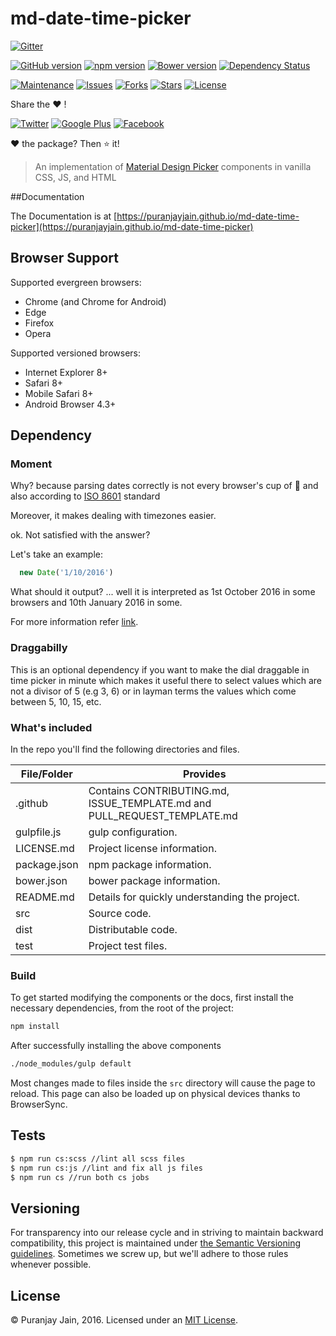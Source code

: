 # md-date-time-picker

[![Gitter](https://badges.gitter.im/puranjayjain/md-date-time-picker.svg)](https://gitter.im/puranjayjain/md-date-time-picker?utm_source=badge&utm_medium=badge&utm_campaign=pr-badge)

[![GitHub version](https://img.shields.io/github/release/puranjayjain/md-date-time-picker.svg)](https://badge.fury.io/gh/puranjayjain%2Fmd-date-time-picker)
[![npm version](https://img.shields.io/npm/v/md-date-time-picker.svg)](https://badge.fury.io/js/md-date-time-picker)
[![Bower version](https://img.shields.io/bower/v/md-date-time-picker.svg)](https://badge.fury.io/bo/puranjayjain%2Fmd-date-time-picker)
[![Dependency Status](https://david-dm.org/puranjayjain/md-date-time-picker.svg)](https://david-dm.org/puranjayjain/md-date-time-picker)

[![Maintenance](https://img.shields.io/maintenance/yes/2017.svg)]()
[![Issues](https://img.shields.io/github/issues/puranjayjain/md-date-time-picker.svg)](https://github.com/puranjayjain/md-date-time-picker/issues)
[![Forks](https://img.shields.io/github/forks/puranjayjain/md-date-time-picker.svg)](https://github.com/puranjayjain/md-date-time-picker/network)
[![Stars](https://img.shields.io/github/stars/puranjayjain/md-date-time-picker.svg)](https://github.com/puranjayjain/md-date-time-picker/stargazers)
[![License](https://img.shields.io/badge/license-MIT-blue.svg)](https://raw.githubusercontent.com/puranjayjain/md-date-time-picker/master/LICENSE.md)

Share the :heart: !

[![Twitter](https://img.shields.io/twitter/url/https/github.com/puranjayjain/md-date-time-picker.svg?style=social)](https://twitter.com/intent/tweet?text=check%20out&url=https://puranjayjain.github.io/md-date-time-picker&via=puranjayjain)
[![Google Plus](https://www.gstatic.com/images/icons/gplus-16.png)](https://plus.google.com/share?url=https://puranjayjain.github.io/md-date-time-picker)
[![Facebook](https://github.com/puranjayjain/md-date-time-picker/blob/master/src/images/FB-f-Logo__blue_29.png)](https://www.facebook.com/sharer.php?u=https://puranjayjain.github.io/md-date-time-picker&media=https://puranjayjain.github.io/md-date-time-picker/favicon-128.png&description=An%20implementation%20of%20Material%20Design%20Picker%20components%20in%20vanilla%20CSS,%20JS,%20and%20HTML)

:heart: the package? Then :star: it!

> An implementation of [Material Design Picker](https://www.google.com/design/spec/components/pickers.html)
components in vanilla CSS, JS, and HTML

##Documentation

The Documentation is at [https://puranjayjain.github.io/md-date-time-picker](https://puranjayjain.github.io/md-date-time-picker)

## Browser Support

Supported evergreen browsers:

- Chrome (and Chrome for Android)
- Edge
- Firefox
- Opera

Supported versioned browsers:

- Internet Explorer 8+
- Safari 8+
- Mobile Safari 8+
- Android Browser 4.3+

## Dependency

### Moment
Why? because parsing dates correctly is not every browser's cup of :tea: and also according to [ISO 8601](https://en.wikipedia.org/wiki/ISO_8601) standard

Moreover, it makes dealing with timezones easier.

ok. Not satisfied with the answer?

Let's take an example:

```js
  new Date('1/10/2016')
```

What should it output? ... well it is interpreted as 1st October 2016 in some browsers and 10th January 2016 in some.

For more information refer [link](https://developer.mozilla.org/en-US/docs/Web/JavaScript/Reference/Global_Objects/Date/parse).

### Draggabilly

This is an optional dependency if you want to make the dial draggable in time picker in minute which makes it useful there to select values which are not a divisor of 5 (e.g 3, 6) or in layman terms the values which come between 5, 10, 15, etc.

### What's included

In the repo you'll find the following directories and files.

| File/Folder     | Provides                                                                 |
|-----------------|--------------------------------------------------------------------------|
| .github         | Contains CONTRIBUTING.md, ISSUE_TEMPLATE.md and PULL_REQUEST_TEMPLATE.md |
| gulpfile.js     | gulp configuration.                                                      |
| LICENSE.md      | Project license information.                                             |
| package.json    | npm package information.                                                 |
| bower.json      | bower package information.                                               |
| README.md       | Details for quickly understanding the project.                           |
| src             | Source code.                                                             |
| dist            | Distributable code.                                                      |
| test            | Project test files.                                                      |

### Build

To get started modifying the components or the docs, first install the necessary
dependencies, from the root of the project:

```bash
npm install
```

After successfully installing the above components

```bash
./node_modules/gulp default
```

Most changes made to files inside the `src` directory will cause the page to reload. This page can also be loaded up on physical devices thanks to BrowserSync.

## Tests

```bash
$ npm run cs:scss //lint all scss files
$ npm run cs:js //lint and fix all js files
$ npm run cs //run both cs jobs
```
## Versioning

For transparency into our release cycle and in striving to maintain backward
compatibility, this project is maintained under
[the Semantic Versioning guidelines](http://semver.org/). Sometimes we screw up,
but we'll adhere to those rules whenever possible.

## License

© Puranjay Jain, 2016. Licensed under an
[MIT License](https://github.com/puranjayjain/md-date-time-picker/blob/master/LICENSE.md).
